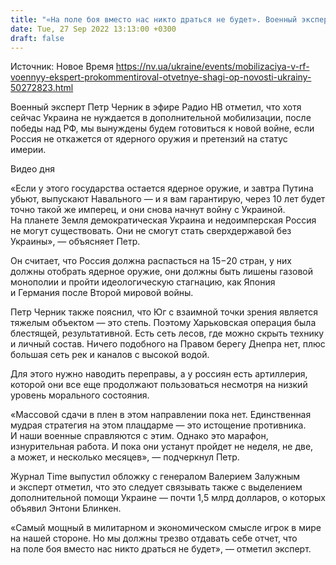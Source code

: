 ```yaml
---
title: "«На поле боя вместо нас никто драться не будет». Военный эксперт прокомментировал позицию ОП по дополнительной мобилизации в Украине"
date: Tue, 27 Sep 2022 13:13:00 +0300
draft: false
---
```

Источник: Новое Время https://nv.ua/ukraine/events/mobilizaciya-v-rf-voennyy-ekspert-prokommentiroval-otvetnye-shagi-op-novosti-ukrainy-50272823.html


Военный эксперт Петр Черник в эфире Радио НВ отметил, что хотя сейчас Украина не нуждается в дополнительной мобилизации, после победы над РФ, мы вынуждены будем готовиться к новой войне, если Россия не откажется от ядерного оружия и претензий на статус имерии.

 Видео дня   

«Если у этого государства остается ядерное оружие, и завтра Путина убьют, выпускают Навального — и я вам гарантирую, через 10 лет будет точно такой же имперец, и они снова начнут войну с Украиной. На планете Земля демократическая Украина и недоимперская Россия не могут существовать. Они не смогут стать сверхдержавой без Украины», — объясняет Петр.

Он считает, что Россия должна распасться на 15−20 стран, у них должны отобрать ядерное оружие, они должны быть лишены газовой монополии и пройти идеологическую стагнацию, как Япония и Германия после Второй мировой войны.

Петр Черник также пояснил, что Юг с взаимной точки зрения является тяжелым объектом — это степь. Поэтому Харьковская операция была блестящей, результативной. Есть сеть лесов, где можно скрыть технику и личный состав. Ничего подобного на Правом берегу Днепра нет, плюс большая сеть рек и каналов с высокой водой.

Для этого нужно наводить переправы, а у россиян есть артиллерия, которой они все еще продолжают пользоваться несмотря на низкий уровень морального состояния.

«Массовой сдачи в плен в этом направлении пока нет. Единственная мудрая стратегия на этом плацдарме — это истощение противника. И наши военные справляются с этим. Однако это марафон, изнурительная работа. И пока они устанут пройдет не неделя, не две, а может, и несколько месяцев», — подчеркнул Петр.

Журнал Time выпустил обложку с генералом Валерием Залужным и эксперт отметил, что это следует связывать также с выделением дополнительной помощи Украине — почти 1,5 млрд долларов, о которых объявил Энтони Блинкен.

«Самый мощный в милитарном и экономическом смысле игрок в мире на нашей стороне. Но мы должны трезво отдавать себе отчет, что на поле боя вместо нас никто драться не будет», ― отметил эксперт.
